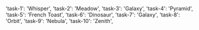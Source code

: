 'task-1': 'Whisper',
'task-2': 'Meadow',
'task-3': 'Galaxy',
'task-4': 'Pyramid',
'task-5': 'French Toast',
'task-6': 'Dinosaur',
'task-7': 'Galaxy',
'task-8': 'Orbit',
'task-9': 'Nebula',
'task-10': 'Zenith',

